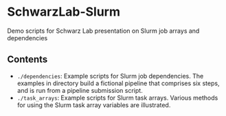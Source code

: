# SchwarzLab-Slurm
Demo scripts for Schwarz Lab presentation on Slurm job arrays and dependencies

## Contents
- `./dependencies`: Example scripts for Slurm job dependencies. The examples in
                    directory build a fictional pipeline that comprises six
                    steps, and is run from a pipeline submission script.
- `./task_arrays`: Example scripts for Slurm task arrays. Various methods for
                   using the Slurm task array variables are illustrated.
